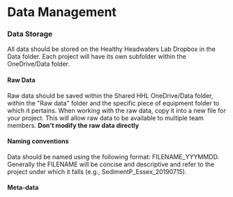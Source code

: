 # Data Management

### Data Storage
All data should be stored on the Healthy Headwaters Lab Dropbox in the Data folder. Each project will have its own subfolder within the OneDrive/Data folder.

#### Raw Data
Raw data should be saved within the Shared HHL OneDrive/Data folder, within the "Raw data" folder and the specific piece of equipment folder to which it pertains. When working with the raw data, copy it into a new file for your project. This will allow raw data to be available to multiple team members. **Don't modify the raw data directly**  

#### Naming conventions
Data should be named using the following format: FILENAME_YYYMMDD. Generally the FILENAME will be concise and descriptive and refer to the project under which it falls (e.g., SedimentP_Essex_20190715).

#### Meta-data


